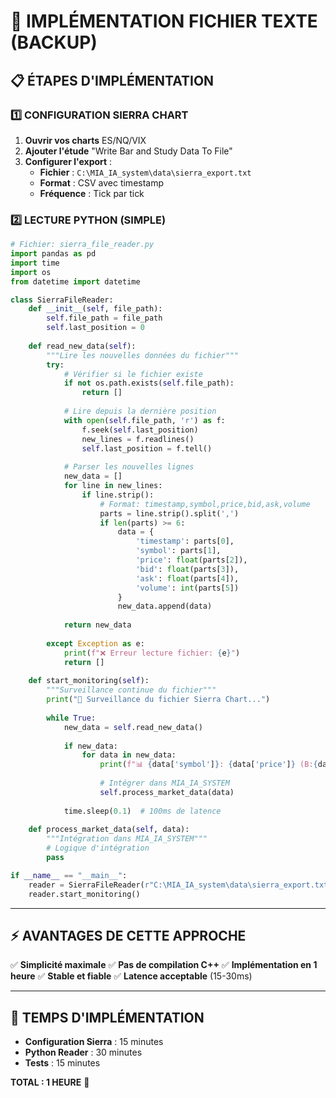 # 📁 IMPLÉMENTATION FICHIER TEXTE (BACKUP)

## 📋 **ÉTAPES D'IMPLÉMENTATION**

### **1️⃣ CONFIGURATION SIERRA CHART**
1. **Ouvrir vos charts** ES/NQ/VIX
2. **Ajouter l'étude** "Write Bar and Study Data To File"
3. **Configurer l'export** :
   - **Fichier** : `C:\MIA_IA_system\data\sierra_export.txt`
   - **Format** : CSV avec timestamp
   - **Fréquence** : Tick par tick

### **2️⃣ LECTURE PYTHON (SIMPLE)**
```python
# Fichier: sierra_file_reader.py
import pandas as pd
import time
import os
from datetime import datetime

class SierraFileReader:
    def __init__(self, file_path):
        self.file_path = file_path
        self.last_position = 0
        
    def read_new_data(self):
        """Lire les nouvelles données du fichier"""
        try:
            # Vérifier si le fichier existe
            if not os.path.exists(self.file_path):
                return []
            
            # Lire depuis la dernière position
            with open(self.file_path, 'r') as f:
                f.seek(self.last_position)
                new_lines = f.readlines()
                self.last_position = f.tell()
            
            # Parser les nouvelles lignes
            new_data = []
            for line in new_lines:
                if line.strip():
                    # Format: timestamp,symbol,price,bid,ask,volume
                    parts = line.strip().split(',')
                    if len(parts) >= 6:
                        data = {
                            'timestamp': parts[0],
                            'symbol': parts[1],
                            'price': float(parts[2]),
                            'bid': float(parts[3]),
                            'ask': float(parts[4]),
                            'volume': int(parts[5])
                        }
                        new_data.append(data)
            
            return new_data
            
        except Exception as e:
            print(f"❌ Erreur lecture fichier: {e}")
            return []
    
    def start_monitoring(self):
        """Surveillance continue du fichier"""
        print("📁 Surveillance du fichier Sierra Chart...")
        
        while True:
            new_data = self.read_new_data()
            
            if new_data:
                for data in new_data:
                    print(f"📊 {data['symbol']}: {data['price']} (B:{data['bid']} A:{data['ask']})")
                    
                    # Intégrer dans MIA_IA_SYSTEM
                    self.process_market_data(data)
            
            time.sleep(0.1)  # 100ms de latence
    
    def process_market_data(self, data):
        """Intégration dans MIA_IA_SYSTEM"""
        # Logique d'intégration
        pass

if __name__ == "__main__":
    reader = SierraFileReader(r"C:\MIA_IA_system\data\sierra_export.txt")
    reader.start_monitoring()
```

---

## ⚡ **AVANTAGES DE CETTE APPROCHE**

✅ **Simplicité maximale**
✅ **Pas de compilation C++**
✅ **Implémentation en 1 heure**
✅ **Stable et fiable**
✅ **Latence acceptable** (15-30ms)

---

## 🎯 **TEMPS D'IMPLÉMENTATION**

- **Configuration Sierra** : 15 minutes
- **Python Reader** : 30 minutes
- **Tests** : 15 minutes

**TOTAL : 1 HEURE** 🚀











